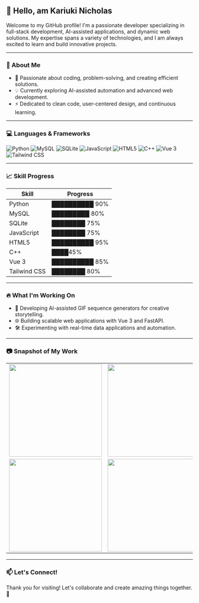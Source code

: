 ## 👋 Hello,  am Kariuki Nicholas 


Welcome to my GitHub profile! I'm a passionate developer specializing in full-stack development, AI-assisted applications, and dynamic web solutions. My expertise spans a variety of technologies, and I am always excited to learn and build innovative projects.

---

### 🚀 About Me

- 🌟 Passionate about coding, problem-solving, and creating efficient solutions.
- 💡 Currently exploring AI-assisted automation and advanced web development.
- ⚡ Dedicated to clean code, user-centered design, and continuous learning.

---

### 💻 Languages & Frameworks

<p>
  <img src="https://img.shields.io/badge/Python-3776AB?style=for-the-badge&logo=python&logoColor=white" alt="Python"/>
  <img src="https://img.shields.io/badge/MySQL-4479A1?style=for-the-badge&logo=mysql&logoColor=white" alt="MySQL"/>
  <img src="https://img.shields.io/badge/SQLite-003B57?style=for-the-badge&logo=sqlite&logoColor=white" alt="SQLite"/>
  <img src="https://img.shields.io/badge/JavaScript-F7DF1E?style=for-the-badge&logo=javascript&logoColor=black" alt="JavaScript"/>
  <img src="https://img.shields.io/badge/HTML5-E34F26?style=for-the-badge&logo=html5&logoColor=white" alt="HTML5"/>
  <img src="https://img.shields.io/badge/C++-00599C?style=for-the-badge&logo=cplusplus&logoColor=white" alt="C++"/>
  <img src="https://img.shields.io/badge/Vue.js-4FC08D?style=for-the-badge&logo=vue.js&logoColor=white" alt="Vue 3"/>
  <img src="https://img.shields.io/badge/Tailwind_CSS-38B2AC?style=for-the-badge&logo=tailwind-css&logoColor=white" alt="Tailwind CSS"/>
</p>

---

### 📈 Skill Progress

| Skill        | Progress |
| ------------ | -------- |
| Python       | ██████████ 90% |
| MySQL        | █████████ 80% |
| SQLite       | ████████ 75% |
| JavaScript   | ████████ 75% |
| HTML5        | ██████████ 95% |
| C++          | ████45% |
| Vue 3        | ██████████ 85% |
| Tailwind CSS | ████████ 80% |

---

### 🔥 What I'm Working On

- 🚀 Developing AI-assisted GIF sequence generators for creative storytelling.
- 🌐 Building scalable web applications with Vue 3 and FastAPI.
- 🛠️ Experimenting with real-time data applications and automation.

---

### 📷 Snapshot of My Work
<table>
  <tr>
    <td><img src="https://github.com/user-attachments/assets/b4601e69-adff-4601-bd7e-ba24fcf2b357" width="250"/></td>
    <td><img src="https://github.com/user-attachments/assets/0dd523c6-3ecd-43bc-9812-60f738b00ff2" width="250"/></td>
  </tr>
  <tr>
    <td><img src="https://github.com/user-attachments/assets/bb80976b-80b1-4594-a401-15c330bdfc0f" width="250"/></td>
    <td><img src="https://github.com/user-attachments/assets/fbbf4ed6-894f-44e1-980c-7178af151651" width="250"/></td>
  </tr>
</table>


---

### 📫 Let's Connect!


Thank you for visiting! Let's collaborate and create amazing things together. 🚀


